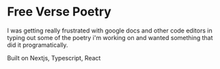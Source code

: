 # Free Verse Poetry

I was getting really frustrated with google docs and other code editors in typing out some of the poetry i'm working on and wanted something that did it programatically.

Built on Nextjs, Typescript, React

